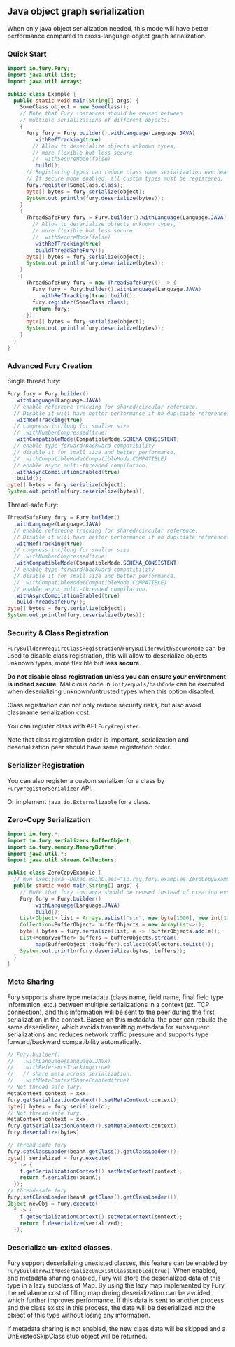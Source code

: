 ## Java object graph serialization
When only java object serialization needed, this mode will have better performance compared to cross-language object graph serialization.

### Quick Start
```java
import io.fury.Fury;
import java.util.List;
import java.util.Arrays;

public class Example {
  public static void main(String[] args) {
    SomeClass object = new SomeClass();
    // Note that Fury instances should be reused between 
    // multiple serializations of different objects.
    {
      Fury fury = Fury.builder().withLanguage(Language.JAVA)
        .withRefTracking(true)
        // Allow to deserialize objects unknown types,
        // more flexible but less secure.
        // .withSecureMode(false)
        .build();
      // Registering types can reduce class name serialization overhead, but not mandatory.
      // If secure mode enabled, all custom types must be registered.
      fury.register(SomeClass.class);
      byte[] bytes = fury.serialize(object);
      System.out.println(fury.deserialize(bytes));
    }
    {
      ThreadSafeFury fury = Fury.builder().withLanguage(Language.JAVA)
        // Allow to deserialize objects unknown types,
        // more flexible but less secure.
        // .withSecureMode(false)
        .withRefTracking(true)
        .buildThreadSafeFury();
      byte[] bytes = fury.serialize(object);
      System.out.println(fury.deserialize(bytes));
    }
    {
      ThreadSafeFury fury = new ThreadSafeFury(() -> {
        Fury fury = Fury.builder().withLanguage(Language.JAVA)
          .withRefTracking(true).build();
        fury.register(SomeClass.class);
        return fury;
      });
      byte[] bytes = fury.serialize(object);
      System.out.println(fury.deserialize(bytes));
    }
  }
}
```

### Advanced Fury Creation
Single thread fury:
```java
Fury fury = Fury.builder()
  .withLanguage(Language.JAVA)
  // enable referecne tracking for shared/circular reference.
  // Disable it will have better performance if no duplciate reference.
  .withRefTracking(true)
  // compress int/long for smaller size
  // .withNumberCompressed(true)
  .withCompatibleMode(CompatibleMode.SCHEMA_CONSISTENT)
  // enable type forward/backward compatibility
  // disable it for small size and better performance.
  // .withCompatibleMode(CompatibleMode.COMPATIBLE)
  // enable async multi-threaded compilation.
  .withAsyncCompilationEnabled(true)
  .build();
byte[] bytes = fury.serialize(object);
System.out.println(fury.deserialize(bytes));
```
Thread-safe fury:
```java
ThreadSafeFury fury = Fury.builder()
  .withLanguage(Language.JAVA)
  // enable referecne tracking for shared/circular reference.
  // Disable it will have better performance if no duplciate reference.
  .withRefTracking(true)
  // compress int/long for smaller size
  // .withNumberCompressed(true)
  .withCompatibleMode(CompatibleMode.SCHEMA_CONSISTENT)
  // enable type forward/backward compatibility
  // disable it for small size and better performance.
  // .withCompatibleMode(CompatibleMode.COMPATIBLE)
  // enable async multi-threaded compilation.
  .withAsyncCompilationEnabled(true)
  .buildThreadSafeFury();
byte[] bytes = fury.serialize(object);
System.out.println(fury.deserialize(bytes));
```

### Security & Class Registration
`FuryBuilder#requireClassRegistration`/`FuryBuilder#withSecureMode` can be used to disable class registration, this will allow to deserialize objects unknown types, more flexible but **less secure**.

**Do not disable class registration unless you can ensure your environment is indeed secure**. Malicious code in `init/equals/hashCode` can be executed when deserializing unknown/untrusted types when this option disabled.

Class registration can not only reduce security risks, but also avoid classname serialization cost.

You can register class with API `Fury#register`.

Note that class registration order is important, serialization and deserialization peer should have same registration order.

### Serializer Registration
You can also register a custom serializer for a class by `Fury#registerSerializer` API.

Or implement `java.io.Externalizable` for a class.

### Zero-Copy Serialization
```java
import io.fury.*;
import io.fury.serializers.BufferObject;
import io.fury.memory.MemoryBuffer;
import java.util.*;
import java.util.stream.Collectors;

public class ZeroCopyExample {
  // mvn exec:java -Dexec.mainClass="io.ray.fury.examples.ZeroCopyExample"
  public static void main(String[] args) {
    // Note that fury instance should be reused instead of creation every time.
    Fury fury = Fury.builder()
        .withLanguage(Language.JAVA)
        .build();
    List<Object> list = Arrays.asList("str", new byte[1000], new int[100], new double[100]);
    Collection<BufferObject> bufferObjects = new ArrayList<>();
    byte[] bytes = fury.serialize(list, e -> !bufferObjects.add(e));
    List<MemoryBuffer> buffers = bufferObjects.stream()
        .map(BufferObject::toBuffer).collect(Collectors.toList());
    System.out.println(fury.deserialize(bytes, buffers));
  }
}
```

### Meta Sharing
Fury supports share type metadata (class name, field name, final field type information, etc.) between multiple serializations in a context (ex. TCP connection), and this information will be sent to the peer during the first serialization in the context. Based on this metadata, the peer can rebuild the same deserializer, which avoids transmitting metadata for subsequent serializations and reduces network traffic pressure and supports type forward/backward compatibility automatically.

```java
// Fury.builder()
//   .withLanguage(Language.JAVA)
//   .withReferenceTracking(true)
//   // share meta across serialization.
//   .withMetaContextShareEnabled(true)
// Not thread-safe fury.
MetaContext context = xxx;
fury.getSerializationContext().setMetaContext(context);
byte[] bytes = fury.serialize(o);
// Not thread-safe fury.
MetaContext context = xxx;
fury.getSerializationContext().setMetaContext(context);
fury.deserialize(bytes)

// Thread-safe fury
fury.setClassLoader(beanA.getClass().getClassLoader());
byte[] serialized = fury.execute(
  f -> {
    f.getSerializationContext().setMetaContext(context);
    return f.serialize(beanA);
  });
// thread-safe fury
fury.setClassLoader(beanA.getClass().getClassLoader());
Object newObj = fury.execute(
  f -> {
    f.getSerializationContext().setMetaContext(context);
    return f.deserialize(serialized);
  });
```

### Deserialize un-exited classes.
Fury support deserializing unexisted classes, this feature can be enabled by `FuryBuilder#withDeserializeUnExistClassEnabled(true)`. When enabled, and metadata sharing enabled, Fury will store the deserialized data of this type in a lazy subclass of Map. By using the lazy map implemented by Fury, the rebalance cost of filling map during deserialization can be avoided, which further improves performance. If this data is sent to another process and the class exists in this process, the data will be deserialized into the object of this type without losing any information.

If metadata sharing is not enabled, the new class data will be skipped and a UnExistedSkipClass stub object will be returned.
